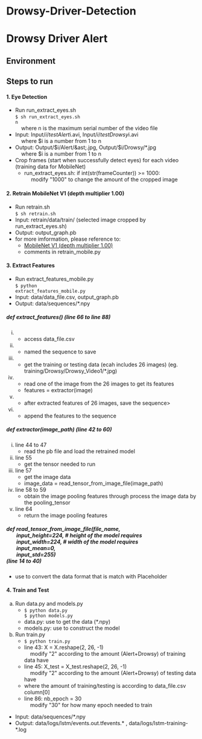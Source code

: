 # Drowsy-Driver-Detection

# Drowsy Driver Alert

## Environment

## Steps to run
#### 1. Eye Detection
* Run run_extract_eyes.sh<br>
<code>$ sh run_extract_eyes.sh n</code><br>
&nbsp;&nbsp;&nbsp;&nbsp;where n is the maximum serial number of the video file
* Input: Input/$i/testAlert$i.avi, Input/$i/testDrowsy$i.avi<br>
&nbsp;&nbsp;&nbsp;&nbsp;where $i is a number from 1 to n
* Output: Output/$i/Alert/&ast;.jpg, Output/$i/Drowsy/&ast;.jpg<br>
&nbsp;&nbsp;&nbsp;&nbsp;where $i is a number from 1 to n
* Crop frames (start when successfully detect eyes) for each video (training data for MobileNet)
	* run_extract_eyes.sh: if int(str(frameCounter)) >= 1000:<br>
	&emsp; modify "1000" to change the amount of the cropped image

#### 2. Retrain MobileNet V1 (depth multiplier 1.00)
* Run retrain.sh <br>
<code>$ sh retrain.sh</code>
* Input: retrain/data/train/	(selected image cropped by run_extract_eyes.sh)
* Output: output_graph.pb
* for more imformation, please reference to:
	* [MobileNet V1 (depth multiplier 1.00)](https://www.tensorflow.org/hub/tutorials/image_retraining)
	* comments in retrain_mobile.py

#### 3. Extract Features
* Run extract_features_mobile.py<br>
<code>$ python extract_features_mobile.py</code>
* Input: data/data_file.csv, output_graph.pb
* Output: data/sequences/*.npy

##### def extract_features() (line 66 to line 88)
<ol style="list-style-type:lower-roman;">
<li><ul><li>access data_file.csv</li></ul></li>
<li><ul><li>named the sequence to save</li></ul></li>
<li><ul><li>get the training or testing data (ecah includes 26 images) (eg. training/Drowsy/Drowsy_Video1/*.jpg)</li></ul></li>
<li><ul><li>read one of the image from the 26 images to get its features</li><li>
features = extractor(image)</li></ul></li>
<li><ul><li>after extracted features of 26 images, save the sequence></li></ul></li>
<li><ul><li>append the features to the sequence</li></ul></li>
</ol>

##### def extractor(image_path) (line 42 to 60)
<ol style="list-style-type:lower-roman;">
  <li>line 44 to 47<ul><li>read the pb file and load the retrained model</li></ul></li>
  <li>line 55<ul><li>get the tensor needed to run</li></ul></li>
  <li>line 57<ul><li>get the image data</li><li>
  image_data = read_tensor_from_image_file(image_path)</li></ul></li>
  <li>line 58 to 59<ul><li>obtain the image pooling features through process the image data by the pooling_tensor</li></ul></li>
  <li>line 64<ul><li>return the image pooling features</li></ul></li>
</ol>

##### def read_tensor_from_image_file(file_name,<br>&nbsp;&nbsp;&nbsp;&nbsp;&nbsp;&nbsp;&nbsp;&nbsp;input_height=224, # height of the model requires<br>&nbsp;&nbsp;&nbsp;&nbsp;&nbsp;&nbsp;&nbsp;&nbsp;input_width=224,  # width of the model requires<br>&nbsp;&nbsp;&nbsp;&nbsp;&nbsp;&nbsp;&nbsp;&nbsp;input_mean=0,<br>&nbsp;&nbsp;&nbsp;&nbsp;&nbsp;&nbsp;&nbsp;&nbsp;input_std=255)<br>(line 14 to 40)
* use to convert the data format that is match with Placeholder
		
#### 4. Train and Test
<ol style="list-style-type:lower-alpha;">
  <li>Run data.py and models.py<ul>
  	<li><code>$ python data.py<br>$ python models.py</code></li>
    <li>data.py: use to get the data (&ast;.npy)</li>
    <li>models.py: use to construct the model</li>
  </ul></li>
  <li>Run train.py<ul>
  	<li><code>$ python train.py</code></li>
    <li>line 43: X = X.reshape(2, 26, -1)<br>&nbsp;&nbsp;&nbsp;&nbsp;modify "2" according to the amount (Alert+Drowsy) of training data have</li>
    <li>line 45: X_test = X_test.reshape(2, 26, -1)<br>&nbsp;&nbsp;&nbsp;&nbsp;modify "2" according to the amount (Alert+Drowsy) of testing data have</li>
    <li>where the amount of training/testing is according to data_file.csv column[0]</li>
    <li>line 86: nb_epoch = 30<br>&nbsp;&nbsp;&nbsp;&nbsp;modify "30" for how many epoch needed to train</li>
  </ul></li>
</ol>

* Input: data/sequences/&ast;.npy
* Output: data/logs/lstm/events.out.tfevents.* , data/logs/lstm-training-*.log
